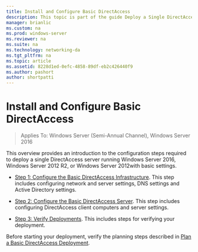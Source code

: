 ```yaml
---
title: Install and Configure Basic DirectAccess
description: This topic is part of the guide Deploy a Single DirectAccess Server Using the Getting Started Wizard for Windows Server 2016
manager: brianlic
ms.custom: na
ms.prod: windows-server
ms.reviewer: na
ms.suite: na
ms.technology: networking-da
ms.tgt_pltfrm: na
ms.topic: article
ms.assetid: 8228d1ed-0efc-4858-89df-eb2c426440f9
ms.author: pashort
author: shortpatti
---
```

# Install and Configure Basic DirectAccess

>Applies To: Windows Server (Semi-Annual Channel), Windows Server 2016

This overview provides an introduction to the configuration steps required to deploy a single DirectAccess server running  Windows Server 2016, Windows Server 2012 R2, or Windows Server 2012with basic settings.  
  
-   [Step 1: Configure the Basic DirectAccess Infrastructure](da-basic-configure-s1-infrastructure.md). This step includes configuring network and server settings, DNS settings and Active Directory settings.  
  
-   [Step 2: Configure the Basic DirectAccess Server](da-basic-configure-s2-server.md). This step includes configuring DirectAccess client computers and server settings.  
  
-   [Step 3: Verify Deployments](da-basic-configure-s3-verify.md). This includes steps for verifying your deployment.  
  
Before starting your deployment, verify the planning steps described in [Plan a Basic DirectAccess Deployment](Plan-a-Basic-DirectAccess-Deployment.md).  
  


